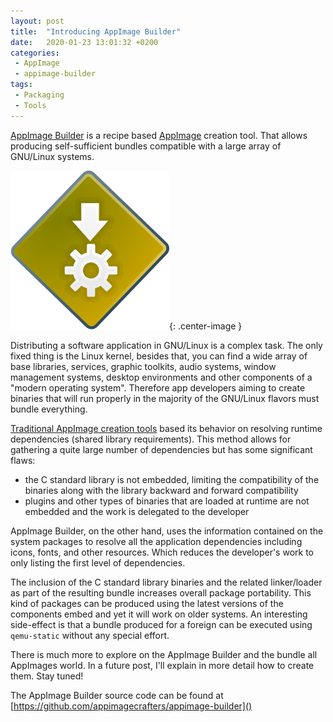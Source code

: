 ```yaml
---
layout: post
title:  "Introducing AppImage Builder"
date:   2020-01-23 13:01:32 +0200
categories:
 - AppImage
 - appimage-builder
tags:   
 - Packaging 
 - Tools
---
```


[AppImage Builder](https://github.com/appimagecrafters/appimage-builder) is a recipe based [AppImage](https://appimage.org/) creation tool. That allows producing self-sufficient bundles compatible 
with a large array of GNU/Linux systems.

![AppImage Builder Logo](/assets/appimage-builder-logo.png){: .center-image }

Distributing a software application in GNU/Linux is a complex task. The only fixed thing is the Linux kernel, besides 
that, you can find a wide array of base libraries, services, graphic toolkits, audio systems, window management systems, 
desktop environments and other components of a "modern operating system". Therefore app developers aiming to create 
binaries that will run properly in the majority of the GNU/Linux flavors must bundle everything.

[Traditional AppImage creation tools](https://github.com/linuxdeploy/linuxdeploy) based its behavior on resolving runtime dependencies (shared library requirements). 
This method allows for gathering a quite large number of dependencies but has some significant flaws:
- the C standard library is not embedded, limiting the compatibility of the binaries along with the library backward and 
forward compatibility
- plugins and other types of binaries that are loaded at runtime are not embedded and the work is delegated to the 
developer

AppImage Builder, on the other hand, uses the information contained on the system packages to resolve all the 
application dependencies including icons, fonts, and other resources. Which reduces the developer's work to only 
listing the first level of dependencies.

The inclusion of the C standard library binaries and the related linker/loader as part of the resulting bundle 
increases overall package portability. This kind of packages can be produced using the latest versions of the components 
embed and yet it will work on older systems. An interesting side-effect is that a bundle produced for a foreign can be 
executed using `qemu-static` without any special effort.

There is much more to explore on the AppImage Builder and the bundle all AppImages world. In a future post, I'll explain 
in more detail how to create them.
Stay tuned!

The AppImage Builder source code can be found at [https://github.com/appimagecrafters/appimage-builder]()

